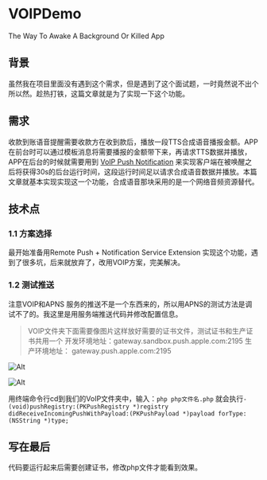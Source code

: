 # VOIPDemo
The Way To Awake  A Background Or Killed App




## 背景

虽然我在项目里面没有遇到这个需求，但是遇到了这个面试题，一时竟然说不出个所以然。趁热打铁，这篇文章就是为了实现一下这个功能。

## 需求

收款到账语音提醒需要收款方在收到款后，播放一段TTS合成语音播报金额。APP在前台时可以通过模板消息将需要播报的金额带下来，再请求TTS数据并播放，APP在后台的时候就需要用到 [VoIP Push Notification](https://developer.apple.com/library/archive/documentation/Performance/Conceptual/EnergyGuide-iOS/OptimizeVoIP.html) 
来实现客户端在被唤醒之后将获得30s的后台运行时间，这段运行时间足以请求合成语音数据并播放。本篇文章就基本实现实现这一个功能，合成语音那块采用的是一个网络音频资源替代。

##  技术点

### 1.1 方案选择
最开始准备用Remote Push + Notification  Service Extension 实现这个功能，遇到了很多坑，后来就放弃了，改用VOIP方案，完美解决。

### 1.2 测试推送
注意VOIP和APNS 服务的推送不是一个东西来的，所以用APNS的测试方法是调试不了的。我这里是用服务端推送代码并修改配置信息。
> VOIP文件夹下面需要像图片这样放好需要的证书文件，测试证书和生产证书共用一个
> 开发环境地址：gateway.sandbox.push.apple.com:2195 
生产环境地址： gateway.push.apple.com:2195

![Alt](https://github.com/linshengqi/MarkdownPhotos/blob/master/blog/voipfolder.png?raw=true
)

![Alt](https://github.com/linshengqi/MarkdownPhotos/blob/master/blog/voip_php.png?raw=true
)

用终端命令行cd到我们的VoIP文件夹中，输入：`php php文件名.php`
就会执行`- (void)pushRegistry:(PKPushRegistry *)registry didReceiveIncomingPushWithPayload:(PKPushPayload *)payload forType:(NSString *)type;` 

## 写在最后

代码要运行起来后需要创建证书，修改php文件才能看到效果。
